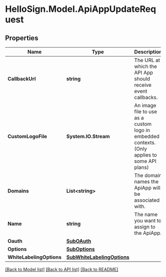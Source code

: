 # HelloSign.Model.ApiAppUpdateRequest

## Properties

Name | Type | Description | Notes
------------ | ------------- | ------------- | -------------
**CallbackUrl** | **string** |  The URL at which the API App should receive event callbacks.  | [optional] 
**CustomLogoFile** | **System.IO.Stream** |  An image file to use as a custom logo in embedded contexts. (Only applies to some API plans)  | [optional] 
**Domains** | **List&lt;string&gt;** |  The domain names the ApiApp will be associated with.  | [optional] 
**Name** | **string** |  The name you want to assign to the ApiApp.  | [optional] 
**Oauth** | [**SubOAuth**](SubOAuth.md) |    | [optional] 
**Options** | [**SubOptions**](SubOptions.md) |    | [optional] 
**WhiteLabelingOptions** | [**SubWhiteLabelingOptions**](SubWhiteLabelingOptions.md) |    | [optional] 

[[Back to Model list]](../README.md#documentation-for-models) [[Back to API list]](../README.md#documentation-for-api-endpoints) [[Back to README]](../README.md)

